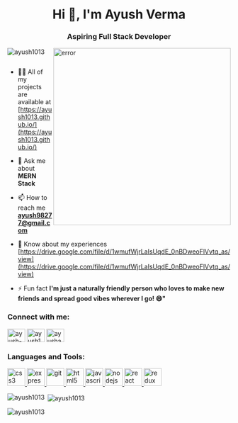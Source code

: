 <h1 align="center">Hi 👋, I'm Ayush Verma</h1>
<h3 align="center">Aspiring Full Stack Developer</h3>
<img src="https://i.pinimg.com/originals/54/e3/7d/54e37d8074ebcde1d96c77d7b2a7f310.gif" alt="error" align="right" width="400" />

<p align="left"> <img src="https://komarev.com/ghpvc/?username=ayush1013&label=Profile%20views&color=0e75b6&style=flat" alt="ayush1013" /> </p>

<p align="left"> <a href="https://twitter.com/" target="blank"><img src="https://img.shields.io/twitter/follow/?logo=twitter&style=for-the-badge" alt="" /></a> </p>

- 👨‍💻 All of my projects are available at [https://ayush1013.github.io/](https://ayush1013.github.io/)

- 💬 Ask me about **MERN Stack**

- 📫 How to reach me **ayush98277@gmail.com**

- 📄 Know about my experiences [https://drive.google.com/file/d/1wmufWjrLaIsUqdE_0nBDweoFlVvtq_as/view](https://drive.google.com/file/d/1wmufWjrLaIsUqdE_0nBDweoFlVvtq_as/view)

- ⚡ Fun fact **I'm just a naturally friendly person who loves to make new friends and spread good vibes wherever I go! 😄"**

<h3 align="left">Connect with me:</h3>
<p align="left">
<a href="https://linkedin.com/in/ayush-verma-4a3291224" target="blank"><img align="center" src="https://img.icons8.com/?size=48&id=xuvGCOXi8Wyg&format=png" alt="ayush-verma-4a3291224" height="30" width="40" /></a>
<a href="https://codesandbox.com/ayush1013" target="blank"><img align="center" src="https://img.icons8.com/?size=80&id=MBFOrgc9MiP6&format=png" alt="ayush1013" height="30" width="40" /></a>
<a href="https://www.leetcode.com/ayushav1310" target="blank"><img align="center" src="https://img.icons8.com/?size=80&id=wDGo581Ea5Nf&format=png" alt="ayushav1310" height="30" width="40" /></a>
</p>

<h3 align="left">Languages and Tools:</h3>
<p align="left"> <a href="https://www.w3schools.com/css/" target="_blank" rel="noreferrer"> <img src="https://cdn-icons-png.flaticon.com/128/5968/5968242.png" alt="css3" width="40" height="40"/> </a> <a href="https://expressjs.com" target="_blank" rel="noreferrer"> <img src="https://img.icons8.com/?size=64&id=2ZOaTclOqD4q&format=png" alt="express" width="40" height="40"/> </a> <a href="https://git-scm.com/" target="_blank" rel="noreferrer"> <img src="https://www.vectorlogo.zone/logos/git-scm/git-scm-icon.svg" alt="git" width="40" height="40"/> </a> <a href="https://www.w3.org/html/" target="_blank" rel="noreferrer"> <img src="https://img.icons8.com/?size=48&id=EAUyKy3IwmqM&format=png" alt="html5" width="40" height="40"/> </a> <a href="https://developer.mozilla.org/en-US/docs/Web/JavaScript" target="_blank" rel="noreferrer"> <img src="https://img.icons8.com/?size=48&id=108784&format=png" alt="javascript" width="40" height="40"/> </a> <a href="https://nodejs.org" target="_blank" rel="noreferrer"> <img src="https://img.icons8.com/?size=48&id=hsPbhkOH4FMe&format=png" alt="nodejs" width="40" height="40"/> </a> <a href="https://reactjs.org/" target="_blank" rel="noreferrer"> <img src="https://img.icons8.com/?size=80&id=NfbyHexzVEDk&format=png" alt="react" width="40" height="40"/> </a> <a href="https://redux.js.org" target="_blank" rel="noreferrer"> <img src="https://img.icons8.com/?size=80&id=b6vIINYN0kfW&format=png" alt="redux" width="40" height="40"/> </a> </p>

<p><img align="left" src="https://github-readme-stats.vercel.app/api/top-langs?username=ayush1013&show_icons=true&locale=en&layout=compact" alt="ayush1013" /></p>

<p>&nbsp;<img align="center" src="https://github-readme-stats.vercel.app/api?username=ayush1013&show_icons=true&locale=en" alt="ayush1013" /></p>

<p><img align="center" src="https://github-readme-streak-stats.herokuapp.com/?user=ayush1013&" alt="ayush1013" /></p>
